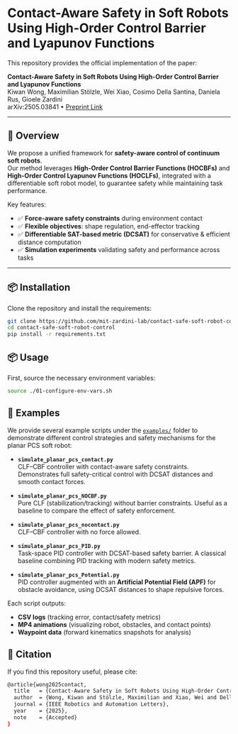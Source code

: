 # Contact-Aware Safety in Soft Robots Using High-Order Control Barrier and Lyapunov Functions

This repository provides the official implementation of the paper:

**Contact-Aware Safety in Soft Robots Using High-Order Control Barrier and Lyapunov Functions**  
Kiwan Wong, Maximilian Stölzle, Wei Xiao, Cosimo Della Santina, Daniela Rus, Gioele Zardini  
arXiv:2505.03841 • [Preprint Link](https://arxiv.org/abs/2505.03841)

---

## 🚀 Overview

We propose a unified framework for **safety-aware control of continuum soft robots**.  
Our method leverages **High-Order Control Barrier Functions (HOCBFs)** and **High-Order Control Lyapunov Functions (HOCLFs)**, integrated with a differentiable soft robot model, to guarantee safety while maintaining task performance.

Key features:

- ✅ **Force-aware safety constraints** during environment contact  
- ✅ **Flexible objectives**: shape regulation, end-effector tracking  
- ✅ **Differentiable SAT-based metric (DCSAT)** for conservative & efficient distance computation  
- ✅ **Simulation experiments** validating safety and performance across tasks  

---

## 📦 Installation

Clone the repository and install the requirements:

```bash
git clone https://github.com/mit-zardini-lab/contact-safe-soft-robot-control.git
cd contact-safe-soft-robot-control
pip install -r requirements.txt
```

## 📦 Usage

First, source the necessary environment variables:

```bash
source ./01-configure-env-vars.sh
```

## 🧪 Examples

We provide several example scripts under the [`examples/`](examples/) folder
to demonstrate different control strategies and safety mechanisms for the
planar PCS soft robot:

- **`simulate_planar_pcs_contact.py`**  
  CLF–CBF controller with contact-aware safety constraints. Demonstrates full
  safety-critical control with DCSAT distances and smooth contact forces.

- **`simulate_planar_pcs_NOCBF.py`**  
  Pure CLF (stabilization/tracking) without barrier constraints. Useful as a
  baseline to compare the effect of safety enforcement.

- **`simulate_planar_pcs_nocontact.py`**  
  CLF–CBF controller with no force allowed. 

- **`simulate_planar_pcs_PID.py`**  
  Task-space PID controller with DCSAT-based safety barrier. A classical
  baseline combining PID tracking with modern safety metrics.

- **`simulate_planar_pcs_Potential.py`**  
  PID controller augmented with an **Artificial Potential Field (APF)** for
  obstacle avoidance, using DCSAT distances to shape repulsive forces.

Each script outputs:
- **CSV logs** (tracking error, contact/safety metrics)  
- **MP4 animations** (visualizing robot, obstacles, and contact points)  
- **Waypoint data** (forward kinematics snapshots for analysis)


## 📖 Citation
If you find this repository useful, please cite:

```bash
@article{wong2025contact,
  title   = {Contact-Aware Safety in Soft Robots Using High-Order Control Barrier and Lyapunov Functions},
  author  = {Wong, Kiwan and Stölzle, Maximilian and Xiao, Wei and Della Santina, Cosimo and Rus, Daniela and Zardini, Gioele},
  journal = {IEEE Robotics and Automation Letters},
  year    = {2025},
  note    = {Accepted}
}
